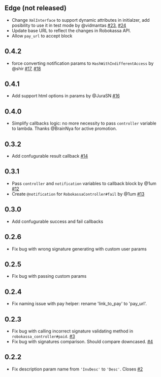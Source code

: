 ## Edge (not released)

* Change `XmlInterface` to support dynamic attributes in initialzer, add posibility to use it in test mode by @vidmantas [#23][], [#24][]
* Update base URL to reflect the changes in Robokassa API.
* Allow `pay_url` to accept block

[#23]:https://github.com/ZeroOneStudio/rubykassa/pull/23
[#24]:https://github.com/ZeroOneStudio/rubykassa/pull/24

## 0.4.2

* force converting notification params to `HashWithIndifferentAccess` by @shir [#17][], [#18][]

[#17]:https://github.com/ZeroOneStudio/rubykassa/pull/17
[#18]:https://github.com/ZeroOneStudio/rubykassa/pull/18

## 0.4.1

* Add support html options in params by @JuraSN [#16][]

[#16]:https://github.com/ZeroOneStudio/rubykassa/pull/16

## 0.4.0

* Simplify callbacks logic: no more necessity to pass `controller` variable to lambda. Thanks @BrainNya for active promotion.

## 0.3.2

* Add confugurable result callback [#14][]

[#14]:https://github.com/ZeroOneStudio/rubykassa/pull/14

## 0.3.1

* Pass `controller` and `notification` variables to callback block by @1um [#12][]
* Create `@notification` for `RobokassaController#fail` by @1um [#13][]

[#12]:https://github.com/ZeroOneStudio/rubykassa/pull/12
[#13]:https://github.com/ZeroOneStudio/rubykassa/pull/13

## 0.3.0

* Add confugurable success and fail callbacks

## 0.2.6

* Fix bug with wrong signature generating with custom user params

## 0.2.5

* Fix bug with passing custom params

## 0.2.4

* Fix naming issue with pay helper: rename 'link_to_pay' to 'pay_url'.

## 0.2.3

* Fix bug with calling incorrect signature validating method in `robokassa_controller#paid`. [#3][]
* Fix bug with signatures comparison. Should compare downcased. [#4][]

[#3]:https://github.com/ZeroOneStudio/rubykassa/issues/3
[#4]:https://github.com/ZeroOneStudio/rubykassa/issues/4

## 0.2.2

* Fix description param name from `'InvDesc'` to `'Desc'`. Closes [#2][]

[#2]: https://github.com/ZeroOneStudio/rubykassa/issues/2
